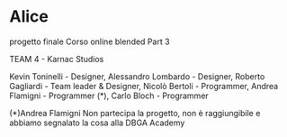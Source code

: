 # Alice

progetto finale Corso online blended Part 3

TEAM 4 - Karnac Studios

Kevin Toninelli - Designer,
Alessandro Lombardo - Designer,
Roberto Gagliardi - Team leader & Designer,
Nicolò Bertoli - Programmer,
Andrea Flamigni - Programmer (*),
Carlo Bloch - Programmer


(*)Andrea Flamigni
Non partecipa la progetto, non è raggiungibile e abbiamo segnalato la cosa alla DBGA Academy
